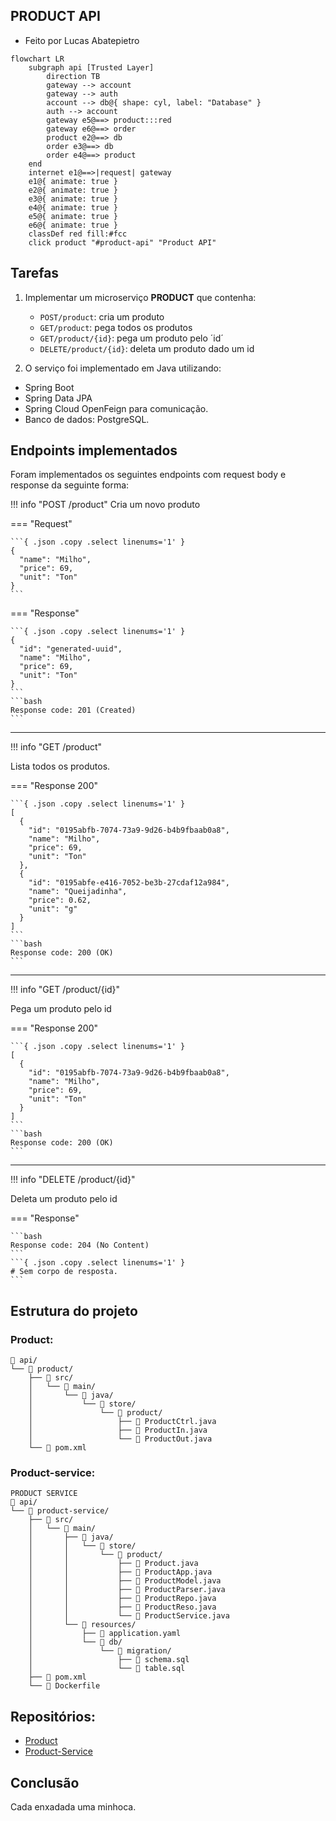 ## PRODUCT API

- Feito por Lucas Abatepietro

```mermaid
flowchart LR
    subgraph api [Trusted Layer]
        direction TB
        gateway --> account
        gateway --> auth
        account --> db@{ shape: cyl, label: "Database" }
        auth --> account
        gateway e5@==> product:::red
        gateway e6@==> order
        product e2@==> db
        order e3@==> db
        order e4@==> product
    end
    internet e1@==>|request| gateway
    e1@{ animate: true }
    e2@{ animate: true }
    e3@{ animate: true }
    e4@{ animate: true }
    e5@{ animate: true }
    e6@{ animate: true }
    classDef red fill:#fcc
    click product "#product-api" "Product API"
```

## Tarefas

1. Implementar um microserviço **PRODUCT** que contenha:

   - `POST/product`: cria um produto
   - `GET/product`: pega todos os produtos
   - `GET/product/{id}`: pega um produto pelo ´id´
   - `DELETE/product/{id}`: deleta um produto dado um id

2. O serviço foi implementado em Java utilizando:

- Spring Boot
- Spring Data JPA
- Spring Cloud OpenFeign para comunicação.
- Banco de dados: PostgreSQL.

## Endpoints implementados

Foram implementados os seguintes endpoints com request body e response da seguinte forma:

!!! info "POST /product"
Cria um novo produto

=== "Request"

    ```{ .json .copy .select linenums='1' }
    {
      "name": "Milho",
      "price": 69,
      "unit": "Ton"
    }
    ```

=== "Response"

    ```{ .json .copy .select linenums='1' }
    {
      "id": "generated-uuid",
      "name": "Milho",
      "price": 69,
      "unit": "Ton"
    }
    ```
    ```bash
    Response code: 201 (Created)
    ```

---

!!! info "GET /product"

Lista todos os produtos.

=== "Response 200"

    ```{ .json .copy .select linenums='1' }
    [
      {
        "id": "0195abfb-7074-73a9-9d26-b4b9fbaab0a8",
        "name": "Milho",
        "price": 69,
        "unit": "Ton"
      },
      {
        "id": "0195abfe-e416-7052-be3b-27cdaf12a984",
        "name": "Queijadinha",
        "price": 0.62,
        "unit": "g"
      }
    ]
    ```
    ```bash
    Response code: 200 (OK)
    ```

---

!!! info "GET /product/{id}"

Pega um produto pelo id

=== "Response 200"

    ```{ .json .copy .select linenums='1' }
    [
      {
        "id": "0195abfb-7074-73a9-9d26-b4b9fbaab0a8",
        "name": "Milho",
        "price": 69,
        "unit": "Ton"
      }
    ]
    ```
    ```bash
    Response code: 200 (OK)
    ```

---

!!! info "DELETE /product/{id}"

Deleta um produto pelo id

=== "Response"

    ```bash
    Response code: 204 (No Content)
    ```
    ```{ .json .copy .select linenums='1' }
    # Sem corpo de resposta.
    ```

## Estrutura do projeto

### Product:

```
📁 api/
└── 📁 product/
    ├── 📁 src/
    │   └── 📁 main/
    │       └── 📁 java/
    │           └── 📁 store/
    │               └── 📁 product/
    │                   ├── 📄 ProductCtrl.java
    │                   ├── 📄 ProductIn.java
    │                   └── 📄 ProductOut.java
    └── 📄 pom.xml
```

### Product-service:

```
PRODUCT SERVICE
📁 api/
└── 📁 product-service/
    ├── 📁 src/
    │   └── 📁 main/
    │       ├── 📁 java/
    │       │   └── 📁 store/
    │       │       └── 📁 product/
    │       │           ├── 📄 Product.java
    │       │           ├── 📄 ProductApp.java
    │       │           ├── 📄 ProductModel.java
    │       │           ├── 📄 ProductParser.java
    │       │           ├── 📄 ProductRepo.java
    │       │           ├── 📄 ProductReso.java
    │       │           └── 📄 ProductService.java
    │       └── 📁 resources/
    │           ├── 📄 application.yaml
    │           └── 📁 db/
    │               └── 📁 migration/
    │                   ├── 📄 schema.sql
    │                   └── 📄 table.sql
    ├── 📄 pom.xml
    └── 📄 Dockerfile
```

## Repositórios:

- [Product](https://github.com/pma2025/pma252.product)
- [Product-Service](https://github.com/pma2025/pma252.product-service)

## Conclusão

Cada enxadada uma minhoca.
